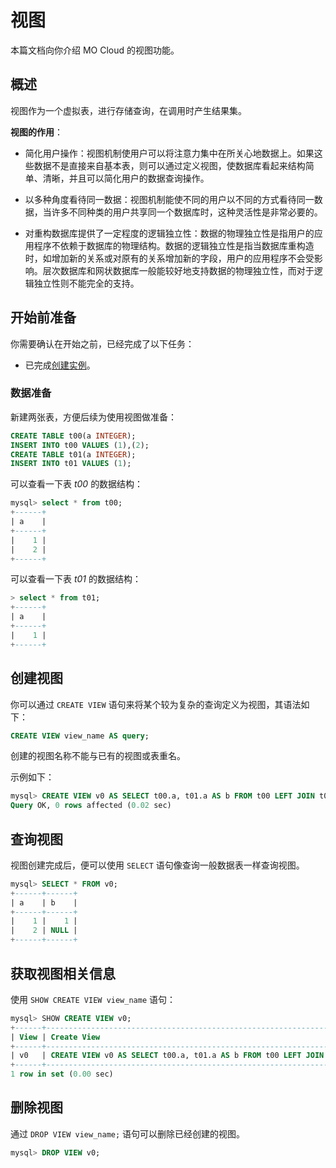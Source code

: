 # 视图

本篇文档向你介绍 MO Cloud 的视图功能。

## 概述

视图作为一个虚拟表，进行存储查询，在调用时产生结果集。

**视图的作用**：

- 简化用户操作：视图机制使用户可以将注意力集中在所关心地数据上。如果这些数据不是直接来自基本表，则可以通过定义视图，使数据库看起来结构简单、清晰，并且可以简化用户的数据查询操作。

- 以多种角度看待同一数据：视图机制能使不同的用户以不同的方式看待同一数据，当许多不同种类的用户共享同一个数据库时，这种灵活性是非常必要的。

- 对重构数据库提供了一定程度的逻辑独立性：数据的物理独立性是指用户的应用程序不依赖于数据库的物理结构。数据的逻辑独立性是指当数据库重构造时，如增加新的关系或对原有的关系增加新的字段，用户的应用程序不会受影响。层次数据库和网状数据库一般能较好地支持数据的物理独立性，而对于逻辑独立性则不能完全的支持。

## 开始前准备

你需要确认在开始之前，已经完成了以下任务：

- 已完成[创建实例](../../Instance-Mgmt/create-instance.md)。

### 数据准备

新建两张表，方便后续为使用视图做准备：

```sql
CREATE TABLE t00(a INTEGER);
INSERT INTO t00 VALUES (1),(2);
CREATE TABLE t01(a INTEGER);
INSERT INTO t01 VALUES (1);
```

可以查看一下表 *t00* 的数据结构：

```sql
mysql> select * from t00;
+------+
| a    |
+------+
|    1 |
|    2 |
+------+
```

可以查看一下表 *t01* 的数据结构：

```sql
> select * from t01;
+------+
| a    |
+------+
|    1 |
+------+
```

## 创建视图

你可以通过 `CREATE VIEW` 语句来将某个较为复杂的查询定义为视图，其语法如下：

```sql
CREATE VIEW view_name AS query;
```

创建的视图名称不能与已有的视图或表重名。

示例如下：

```sql
mysql> CREATE VIEW v0 AS SELECT t00.a, t01.a AS b FROM t00 LEFT JOIN t01 USING(a);
Query OK, 0 rows affected (0.02 sec)
```

## 查询视图

视图创建完成后，便可以使用 `SELECT` 语句像查询一般数据表一样查询视图。

```sql
mysql> SELECT * FROM v0;
+------+------+
| a    | b    |
+------+------+
|    1 |    1 |
|    2 | NULL |
+------+------+
```

## 获取视图相关信息

使用 `SHOW CREATE VIEW view_name` 语句：

```sql
mysql> SHOW CREATE VIEW v0;
+------+----------------------------------------------------------------------------+
| View | Create View                                                                |
+------+----------------------------------------------------------------------------+
| v0   | CREATE VIEW v0 AS SELECT t00.a, t01.a AS b FROM t00 LEFT JOIN t01 USING(a) |
+------+----------------------------------------------------------------------------+
1 row in set (0.00 sec)
```

## 删除视图

通过 `DROP VIEW view_name;` 语句可以删除已经创建的视图。

```sql
mysql> DROP VIEW v0;
```
